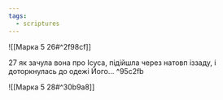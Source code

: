 ```yaml
---
tags:
  - scriptures
---
```


![[Марка 5 26#^2f98cf]]

27 як зачула вона про Ісуса, підійшла через натовп іззаду, і доторкнулась до одежі Його... ^95c2fb

![[Марка 5 28#^30b9a8]]